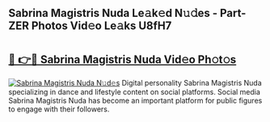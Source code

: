 ## Sabrina Magistris Nuda Le𝚊k𝚎d N𝚞𝚍es - Part-ZER Photos Vid𝚎o Le𝚊ks U8fH7

# <h2><a href="http://fbc7zz.evod.top/?m=Sabrina+Magistris+Nuda">🔗 👉🔴 Sabrina Magistris Nuda Vid𝚎o Ph𝚘t𝚘s</a></h2>

[![Sabrina Magistris Nuda N𝚞d𝚎s](https://i.imgur.com/8V9OHl7.gif)](http://fbc7zz.evod.top/?m=Sabrina+Magistris+Nuda)
Digital personality Sabrina Magistris Nuda specializing in dance and lifestyle content on social platforms. Social media Sabrina Magistris Nuda has become an important platform for public figures to engage with their followers. 
